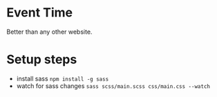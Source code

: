 # Event Time
Better than any other website.

# Setup steps
- install sass
`npm install -g sass`
- watch for sass changes 
`sass scss/main.scss css/main.css --watch`